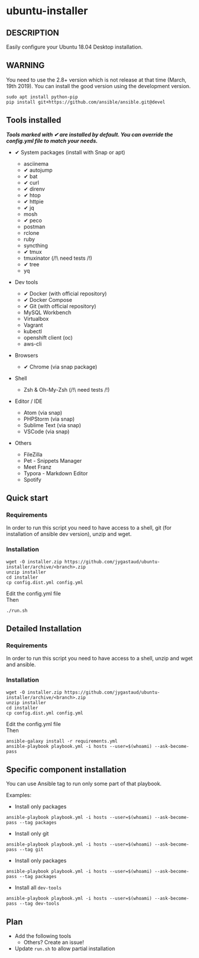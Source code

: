 # ubuntu-installer

## DESCRIPTION

Easily configure your Ubuntu 18.04 Desktop installation.

## WARNING

You need to use the 2.8+ version which is not release at that time (March, 19th 2019).
You can install the good version using the development version.

```
sudo apt install python-pip
pip install git+https://github.com/ansible/ansible.git@devel
```

## Tools installed

***Tools marked with ✔ are installed by default. You can override the config.yml file to match your needs.***

* ✔ System packages (install with Snap or apt)
    * asciinema
    * ✔ autojump
    * ✔ bat
    * ✔ curl
    * ✔ direnv
    * ✔ htop
    * ✔ httpie
    * ✔ jq
    * mosh
    * ✔ peco
    * postman
    * rclone
    * ruby
    * syncthing
    * ✔ tmux
    * tmuxinator (/!\ need tests /!\)
    * ✔ tree
    * yq

* Dev tools
  * ✔ Docker (with official repository)
  * ✔ Docker Compose
  * ✔ Git (with official repository)
  * MySQL Workbench
  * Virtualbox
  * Vagrant
  * kubectl
  * openshift client (oc)
  * aws-cli

* Browsers
  * ✔ Chrome (via snap package)

* Shell
  * Zsh & Oh-My-Zsh (/!\ need tests /!\)

* Editor / IDE
  * Atom (via snap)
  * PHPStorm (via snap)
  * Sublime Text (via snap)
  * VSCode (via snap)

* Others
  * FileZilla
  * Pet - Snippets Manager
  * Meet Franz
  * Typora - Markdown Editor
  * Spotify

## Quick start

### Requirements

In order to run this script you need to have access to a shell, git (for installation of ansible dev version), unzip and wget.

### Installation

```
wget -O installer.zip https://github.com/jygastaud/ubuntu-installer/archive/<branch>.zip
unzip installer
cd installer
cp config.dist.yml config.yml
```

Edit the config.yml file  
Then

```
./run.sh
```

## Detailed Installation

### Requirements

In order to run this script you need to have access to a shell, unzip and wget and ansible.

### Installation

```
wget -O installer.zip https://github.com/jygastaud/ubuntu-installer/archive/<branch>.zip
unzip installer
cd installer
cp config.dist.yml config.yml
```
Edit the config.yml file  
Then

```
ansible-galaxy install -r requirements.yml
ansible-playbook playbook.yml -i hosts --user=$(whoami) --ask-become-pass
```

## Specific component installation

You can use Ansible tag to run only some part of that playbook.

Examples:

* Install only packages

```
ansible-playbook playbook.yml -i hosts --user=$(whoami) --ask-become-pass --tag packages
```

* Install only git

```
ansible-playbook playbook.yml -i hosts --user=$(whoami) --ask-become-pass --tag git
```

* Install only packages

```
ansible-playbook playbook.yml -i hosts --user=$(whoami) --ask-become-pass --tag packages
```

* Install all `dev-tools`

```
ansible-playbook playbook.yml -i hosts --user=$(whoami) --ask-become-pass --tag dev-tools
```

## Plan

* Add the following tools
  * Others? Create an issue!
* Update `run.sh` to allow partial installation
